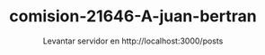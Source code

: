 <div align="center">

# comision-21646-A-juan-bertran

Levantar servidor en http://localhost:3000/posts


</div>



